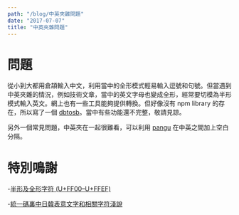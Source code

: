 ```yaml
---
path: "/blog/中英夾雜問題"
date: "2017-07-07"
title: "中英夾雜問題"
---
```


# 問題
從小到大都用倉頡輸入中文，利用當中的全形模式輕易輸入逗號和句號。但當遇到中英夾雜的情況，例如技術文章，當中的英文字母也變成全形，經常要切模為半形模式輸入英文。網上也有一些工具能夠提供轉換。但好像沒有 npm library 的存在，所以寫了一個 [dbtosb](https://www.npmjs.com/package/dbtosb)。當中有些功能還不完整，敬請見諒。

另外一個常見問題，中英夾在一起很難看，可以利用 [pangu](https://github.com/akuma/pangu-cli) 在中英之間加上空白分隔。

# 特別鳴謝
-[半形及全形字符 (U+FF00–U+FFEF)](http://chukaml.tripod.com/linguistics/unicode/codeChart/U00FF00.html)

-[統一碼裏中日韓表意文字和相關字符淺說](http://chukaml.tripod.com/linguistics/han/index.html#punctuation)